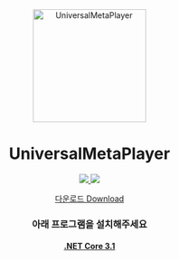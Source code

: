 <div align="center">  
  <a href="https://github.com/Cardroid/UniversalMetaPlayer">
    <img alt="UniversalMetaPlayer" width="200" heigth="200" src="https://github.com/Cardroid/UniversalMetaPlayer/blob/master/IconCustomMusicPlayer.png?raw=true">
  </a>
  <h1>UniversalMetaPlayer</h1>
  <a href="https://github.com/Cardroid/UniversalMetaPlayer/releases/latest">
    <img src="https://img.shields.io/github/v/release/Cardroid/UniversalMetaPlayer">
  </a>
    <a href="https://github.com/Cardroid/UniversalMetaPlayer/releases/latest">
    <img src="https://img.shields.io/github/downloads/Cardroid/UniversalMetaPlayer/total">
  </a>
    <br />

[다운로드 Download](https://github.com/Cardroid/UniversalMetaPlayer/releases/latest)

### 아래 프로그램을 설치해주세요
#### [.NET Core 3.1](https://dotnet.microsoft.com/download/dotnet-core/current/runtime)

